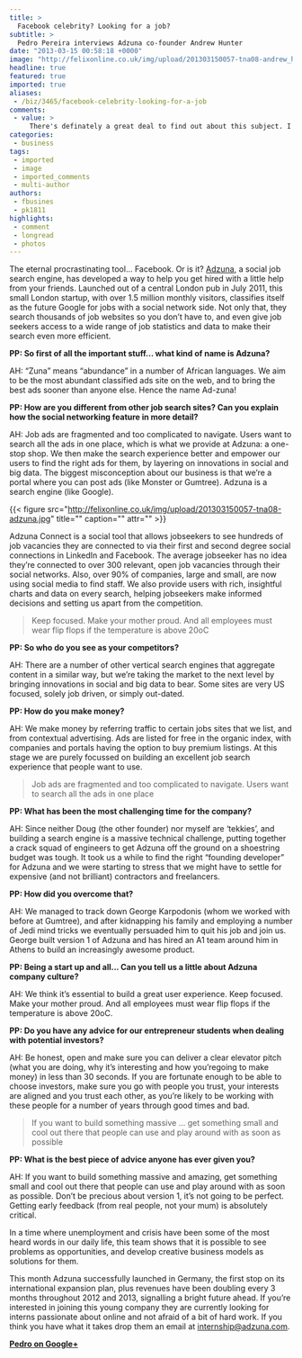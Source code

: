 ```yaml
---
title: >
  Facebook celebrity? Looking for a job?
subtitle: >
  Pedro Pereira interviews Adzuna co-founder Andrew Hunter
date: "2013-03-15 00:58:18 +0000"
image: "http://felixonline.co.uk/img/upload/201303150057-tna08-andrew_hunter-copy.jpg"
headline: true
featured: true
imported: true
aliases:
 - /biz/3465/facebook-celebrity-looking-for-a-job
comments:
 - value: >
     There's definately a great deal to find out about this subject. I love all the points you have made.,If you want to read more articles by me feel free to link in google+ or linkedin https://plus.google.com/+PedroPereiraMarketing
categories:
 - business
tags:
 - imported
 - image
 - imported_comments
 - multi-author
authors:
 - fbusines
 - pk1811
highlights:
 - comment
 - longread
 - photos
---
```


The eternal procrastinating tool… Facebook. Or is it? [Adzuna](http://www.adzuna.co.uk/), a social job search engine, has developed a way to help you get hired with a little help from your friends. Launched out of a central London pub in July 2011, this small London startup, with over 1.5 million monthly visitors, classifies itself as the future Google for jobs with a social network side. Not only that, they search thousands of job websites so you don’t have to, and even give job seekers access to a wide range of job statistics and data to make their search even more efficient.

__PP: So first of all the important stuff... what kind of name is Adzuna?__

AH: “Zuna” means “abundance” in a number of African languages. We aim to be the most abundant classified ads site on the web, and to bring the best ads sooner than anyone else. Hence the name Ad-zuna!

__PP: How are you different from other job search sites? Can you explain how the social networking feature in more detail?__

AH: Job ads are fragmented and too complicated to navigate. Users want to search all the ads in one place, which is what we provide at Adzuna: a one-stop shop. We then make the search experience better and empower our users to find the right ads for them, by layering on innovations in social and big data. The biggest misconception about our business is that we’re a portal where you can post ads (like Monster or Gumtree). Adzuna is a search engine (like Google).

{{< figure src="http://felixonline.co.uk/img/upload/201303150057-tna08-adzuna.jpg" title="" caption="" attr="" >}}

Adzuna Connect is a social tool that allows jobseekers to see hundreds of job vacancies they are connected to via their first and second degree social connections in LinkedIn and Facebook. The average jobseeker has no idea they’re connected to over 300 relevant, open job vacancies through their social networks. Also, over 90% of companies, large and small, are now using social media to find staff. We also provide users with rich, insightful charts and data on every search, helping jobseekers make informed decisions and setting us apart from the competition.

> Keep focused. Make your mother proud. And all employees must wear flip flops if the temperature is above 20oC

__PP: So who do you see as your competitors?__

AH: There are a number of other vertical search engines that aggregate content in a similar way, but we’re taking the market to the next level by bringing innovations in social and big data to bear. Some sites are very US focused, solely job driven, or simply out-dated.

__PP: How do you make money?__

AH: We make money by referring traffic to certain jobs sites that we list, and from contextual advertising. Ads are listed for free in the organic index, with companies and portals having the option to buy premium listings. At this stage we are purely focussed on building an excellent job search experience that people want to use.

> Job ads are fragmented and too complicated to navigate. Users want to search all the ads in one place

__PP: What has been the most challenging time for the company?__

AH: Since neither Doug (the other founder) nor myself are ‘tekkies’, and building a search engine is a massive technical challenge, putting together a crack squad of engineers to get Adzuna off the ground on a shoestring budget was tough. It took us a while to find the right “founding developer” for Adzuna and we were starting to stress that we might have to settle for expensive (and not brilliant) contractors and freelancers.

__PP: How did you overcome that?__

AH: We managed to track down George Karpodonis (whom we worked with before at Gumtree), and after kidnapping his family and employing a number of Jedi mind tricks we eventually persuaded him to quit his job and join us. George built version 1 of Adzuna and has hired an A1 team around him in Athens to build an increasingly awesome product.

__PP: Being a start up and all... Can you tell us a little about Adzuna company culture?__

AH: We think it’s essential to build a great user experience. Keep focused. Make your mother proud. And all employees must wear flip flops if the temperature is above 20oC.

__PP: Do you have any advice for our entrepreneur students when dealing with potential investors?__

AH: Be honest, open and make sure you can deliver a clear elevator pitch (what you are doing, why it’s interesting and how you’regoing to make money) in less than 30 seconds. If you are fortunate enough to be able to choose investors, make sure you go with people you trust, your interests are aligned and you trust each other, as you’re likely to be working with these people for a number of years through good times and bad.

> If you want to build something massive ... get something small and cool out there that people can use and play around with as soon as possible

__PP: What is the best piece of advice anyone has ever given you?__

AH: If you want to build something massive and amazing, get something small and cool out there that people can use and play around with as soon as possible. Don’t be precious about version 1, it’s not going to be perfect. Getting early feedback (from real people, not your mum) is absolutely critical.

In a time where unemployment and crisis have been some of the most heard words in our daily life, this team shows that it is possible to see problems as opportunities, and develop creative business models as solutions for them.

This month Adzuna successfully launched in Germany, the first stop on its international expansion plan, plus revenues have been doubling every 3 months throughout 2012 and 2013, signalling a bright future ahead. If you’re interested in joining this young company they are currently looking for interns passionate about online and not afraid of a bit of hard work. If you think you have what it takes drop them an email at [internship@adzuna.com](http://internship@adzuna.com).

[__Pedro on Google+__](https://plus.google.com/+PedroPereiraMarketing?rel=author)
